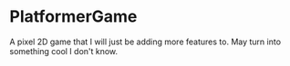 # PlatformerGame
A pixel 2D game that I will just be adding more features to. May turn into something cool I don't know.
